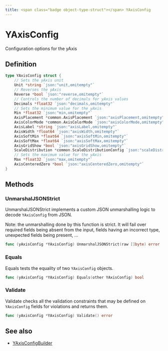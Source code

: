 ```yaml
---
title: <span class="badge object-type-struct"></span> YAxisConfig
---
```

# <span class="badge object-type-struct"></span> YAxisConfig

Configuration options for the yAxis

## Definition

```go
type YAxisConfig struct {
    // Sets the yAxis unit
    Unit *string `json:"unit,omitempty"`
    // Reverses the yAxis
    Reverse *bool `json:"reverse,omitempty"`
    // Controls the number of decimals for yAxis values
    Decimals *float32 `json:"decimals,omitempty"`
    // Sets the minimum value for the yAxis
    Min *float32 `json:"min,omitempty"`
    AxisPlacement *common.AxisPlacement `json:"axisPlacement,omitempty"`
    AxisColorMode *common.AxisColorMode `json:"axisColorMode,omitempty"`
    AxisLabel *string `json:"axisLabel,omitempty"`
    AxisWidth *float64 `json:"axisWidth,omitempty"`
    AxisSoftMin *float64 `json:"axisSoftMin,omitempty"`
    AxisSoftMax *float64 `json:"axisSoftMax,omitempty"`
    AxisGridShow *bool `json:"axisGridShow,omitempty"`
    ScaleDistribution *common.ScaleDistributionConfig `json:"scaleDistribution,omitempty"`
    // Sets the maximum value for the yAxis
    Max *float32 `json:"max,omitempty"`
    AxisCenteredZero *bool `json:"axisCenteredZero,omitempty"`
}
```
## Methods

### <span class="badge object-method"></span> UnmarshalJSONStrict

UnmarshalJSONStrict implements a custom JSON unmarshalling logic to decode `YAxisConfig` from JSON.

Note: the unmarshalling done by this function is strict. It will fail over required fields being absent from the input, fields having an incorrect type, unexpected fields being present, …

```go
func (yAxisConfig *YAxisConfig) UnmarshalJSONStrict(raw []byte) error
```

### <span class="badge object-method"></span> Equals

Equals tests the equality of two `YAxisConfig` objects.

```go
func (yAxisConfig *YAxisConfig) Equals(other YAxisConfig) bool
```

### <span class="badge object-method"></span> Validate

Validate checks all the validation constraints that may be defined on `YAxisConfig` fields for violations and returns them.

```go
func (yAxisConfig *YAxisConfig) Validate() error
```

## See also

 * <span class="badge builder"></span> [YAxisConfigBuilder](./builder-YAxisConfigBuilder.md)
